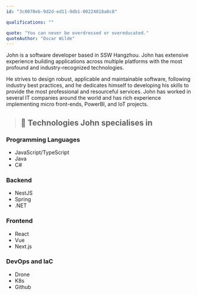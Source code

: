 ```yaml
--- 
id: "3c0070eb-9d2d-ed11-9db1-00224818a8c8" 

qualifications: ""

quote: "You can never be overdressed or overeducated."
quoteAuthor: "Oscar Wilde"
---
```


John is a software developer based in SSW Hangzhou. John has extensive experience building applications across multiple platforms with the most profound and industry-recognized technologies.

He strives to design robust, applicable and maintainable software, following industry best practices, and he dedicates himself to developing his skills to provide the most professional and resourceful services.
John has worked in several IT companies around the world and has rich experience implementing micro front-ends, PowerBI, and IoT projects.

> ## 🚀 **Technologies John specialises in** 
### Programming Languages
- JavaScript/TypeScript
- Java
- C#

### Backend
- NestJS
- Spring
- .NET

### Frontend
- React
- Vue
- Next.js

### DevOps and IaC
- Drone
- K8s
- Github
